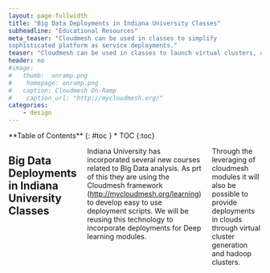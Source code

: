 ```yaml
---
layout: page-fullwidth
title: "Big Data Deployments in Indiana University Classes"
subheadline: "Educational Resources"
meta_teaser: "Cloudmesh can be used in classes to simplify
sophisticated platform as service deployments."
teaser: "Cloudmesh can be used in classes to launch virtual clusters, and hadoop."
header: no
#image:
#   thumb:  onramp.png
#    homepage: onramp.png
#   caption: Cloudmesh On-Ramp
#    caption_url: "http://mycloudmesh.org/"
categories:
    - design
---
```

<div class="row">
<div class="medium-4 medium-push-8 columns" markdown="1">
<div class="panel radius" markdown="1">
**Table of Contents**
{: #toc }
*  TOC
{:toc}
</div>
</div><!-- /.medium-4.columns -->



<div class="medium-8 medium-pull-4 columns" markdown="1">

## Big Data Deployments in Indiana University Classes

Indiana University has incorporated several new courses related to BIg
Data analysis. As prt of this they are using the Cloudmesh framework
(http://mycloudmesh.org/learning) to develop easy to use deployment
scripts. We will be reusing this technology to incorporate deployments
for Deep learning modules.

Through the leveraging of cloudmesh modules it will also be possible
to provide deployments in clouds through virtual cluster generation
and hadoop clusters.

</div><!-- /.medium-8.columns -->
</div><!-- /.row -->


